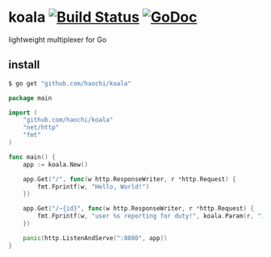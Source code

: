 # koala [![Build Status](https://travis-ci.org/haochi/koala.svg?branch=master)](https://travis-ci.org/haochi/koala) [![GoDoc](https://godoc.org/github.com/haochi/koala?status.svg)](https://godoc.org/github.com/haochi/koala)

lightweight multiplexer for Go

## install

```bash
$ go get "github.com/haochi/koala"
```

```go
package main

import (
	"github.com/haochi/koala"
	"net/http"
	"fmt"
)

func main() {
	app := koala.New()

	app.Get("/", func(w http.ResponseWriter, r *http.Request) {
		fmt.Fprintf(w, "Hello, World!")
	})

	app.Get("/~{id}", func(w http.ResponseWriter, r *http.Request) {
		fmt.Fprintf(w, "user %s reporting for duty!", koala.Param(r, "id"))
	})

	panic(http.ListenAndServe(":8080", app))
}

```

